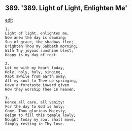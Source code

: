 
## 389.  '389. Light of Light, Enlighten Me'
[edit](https://docs.google.com/document/d/1AkJDFdWlzwS7aBF8W3Aoxk3jz3oYPjwK/edit?mode=html)






    1.
    Light of light, enlighten me,
    Now anew the day is dawning;
    Sun of grace, the shadows flee;
    Brighten Thou my Sabbath morning;
    With Thy joyous sunshine blest,
    Happy is my day of rest.

    2.
    Let me with my heart today,
    Holy, holy, holy, singing,
    Rapt awhile from earth away,
    All my soul to Thee up springing,
    Have a foretaste inward given
    How they worship Thee in heaven.

    3.
    Hence all care, all vanity!
    For the day to God is holy;
    Come, Thou glorious Majesty,
    Deign to fill this temple lowly;
    Nought today my soul shall move,
    Simply resting in Thy love.
